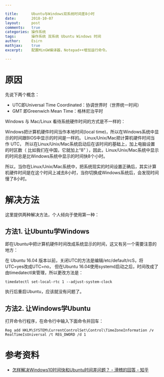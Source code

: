 ```yaml
---

title:		Ubuntu与Windows双系统时间差8小时
date:		2018-10-07
layout:		post
comments:	true
categories: 操作系统
tags:		操作系统 双系统 Ubuntu Windows 时间
author:		Esirn
mathjax:	true
excerpt: 	配置MinGW编译器，Notepad++增加运行命令。

---
```


# 原因
先说下两个概念：
- UTC即Universal Time Coordinated：协调世界时（世界统一时间）
- GMT 即Greenwich Mean Time：格林尼治平时

Windows 与 Mac/Linux 看待系统硬件时间的方式是不一样的：

Windows把计算机硬件时间当作本地时间(local time)，所以在Windows系统中显示的时间跟BIOS中显示的时间是一样的。
Linux/Unix/Mac把计算机硬件时间当作 UTC， 所以在Linux/Unix/Mac系统启动后在该时间的基础上，加上电脑设置的时区数（ 比如我们在中国，它就加上“8” ），因此，Linux/Unix/Mac系统中显示的时间总是比Windows系统中显示的时间快8个小时。

所以，当你在Linux/Unix/Mac系统中，把系统现实的时间设置正确后，其实计算机硬件时间是在这个时间上减去8小时，当你切换成Windows系统后，会发现时间慢了8小时。

# 解决方法
这里提供两种解决方法，个人倾向于使用第一种：

## 方法1. 让Ubuntu学Windows
即在Ubuntu中把计算机硬件时间改成系统显示的时间，这又有另一个需要注意的地方：

在 Ubuntu 16.04 版本以前，关闭UTC的方法是编辑/etc/default/rcS，将UTC=yes改成UTC=no， 但在Ubuntu 16.04使用systemd启动之后，时间改成了由timedatectl来管理，所以更改方法是：

```
timedatectl set-local-rtc 1 --adjust-system-clock
```

执行后重启Ubuntu，应该就没有问题了。

## 方法2. 让Windows学Ubuntu
打开命令行程序，在命令行中输入下面命令并回车：

```
Reg add HKLM\SYSTEM\CurrentControlSet\Control\TimeZoneInformation /v RealTimeIsUniversal /t REG_DWORD /d 1
```

# 参考资料
- [怎样解决Windows10时间快和Ubuntu时间差问题？ - 滑稽的回答 - 知乎](https://www.zhihu.com/question/46525639/answer/157272414)